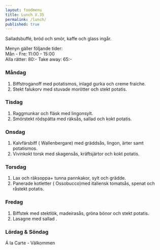 ```yaml
---
layout: foodmenu
title: Lunch V.35
permalink: /lunch/
published: true
---
```

Salladsbuffé, bröd och smör, kaffe och glass ingår.

Menyn gäller följande tider:  
Mån - Fre: 11:00 - 15:00  
Alla rätter: 80:- Take away: 65:-

### Måndag

1. Biffstroganoff med potatismos, inlagd gurka och creme fraiche.
2. Stekt falukorv med stuvade morötter och stekt potatis.

### Tisdag

1. Raggmunkar och fläsk med lingonsylt.
2. Smörstekt rödspätta med räksås, sallad och kokt potatis. 

### Onsdag

1. Kalvfärsbiff ( Wallenbergare) med gräddsås, lingon, ärter samt potatismos.
2. Vivinkokt torsk med skagensås, kräftsjärtor och kokt potatis.

### Torsdag

 1. Lax och räksoppa+ tunna pannkakor, sylt och grädde.
 2. Panerade kotletter ( Ossobucco)med italiensk tomatsås, spenat och råstekt potatis.

### Fredag

1. Biffstek med stektlök, madeirasås, gröna bönor och stekt potatis.
2. Lasagne med sallad .

### Lördag & Söndag
Á la Carte - Välkommen

